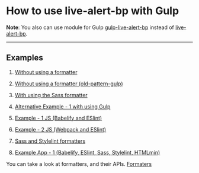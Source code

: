 # How to use live-alert-bp with Gulp 

**Note**: You also can use module for Gulp [gulp-live-alert-bp](https://github.com/semiromid/gulp-live-alert-bp) instead of 
[live-alert-bp](https://github.com/semiromid/live-alert-bp).

---

## Examples

1. [Without using a formatter](https://github.com/semiromid/live-alert-bp/tree/master/documentation/examples/gulp/without-formatter)

2. [Without using a formatter (old-pattern-gulp)](https://github.com/semiromid/live-alert-bp/tree/master/documentation/examples/gulp/without-formatter(old-pattern-gulp))

3. [With using the Sass formatter](https://github.com/semiromid/live-alert-bp/tree/master/documentation/examples/gulp/sass-formatter)

4. [Alternative Example - 1 with using Gulp](https://github.com/semiromid/live-alert-bp/tree/master/documentation/examples/gulp/alternative-1)

5. [Example - 1 JS (Babelify and ESlint)](https://github.com/semiromid/live-alert-bp/tree/master/documentation/examples/gulp/js-formatter-eslint-1)

6. [Example - 2 JS (Webpack and ESlint)](https://github.com/semiromid/live-alert-bp/tree/master/documentation/examples/gulp/webpack-and-eslint-formatters)

6. [Sass and Stylelint formatters](https://github.com/semiromid/live-alert-bp/tree/master/documentation/examples/gulp/sass-and-stylelint-formatters)

7. [Example App - 1 (Babelify, ESlint, Sass, Stylelint, HTMLmin)](https://github.com/semiromid/live-alert-bp/tree/master/documentation/examples/gulp/app-1)

You can take a look at formatters, and their APIs. [Formaters](https://github.com/semiromid/live-alert-bp#formaters)
